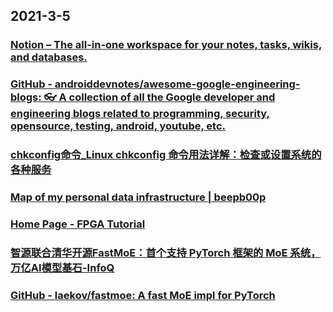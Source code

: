 
## 2021-3-5

### [Notion – The all-in-one workspace for your notes, tasks, wikis, and databases.](https://www.notion.so)

### [GitHub - androiddevnotes/awesome-google-engineering-blogs: 👓 A collection of all the Google developer and engineering blogs related to programming, security, opensource, testing, android, youtube, etc.](https://github.com/androiddevnotes/awesome-google-engineering-blogs)

### [chkconfig命令_Linux chkconfig 命令用法详解：检查或设置系统的各种服务](https://man.linuxde.net/chkconfig)

### [Map of my personal data infrastructure | beepb00p](https://beepb00p.xyz/myinfra.html)

### [Home Page - FPGA Tutorial](https://www.fpgatutorial.com/)

### [智源联合清华开源FastMoE：首个支持 PyTorch 框架的 MoE 系统，万亿AI模型基石-InfoQ](https://www.infoq.cn/article/TDQdjUWugUYhMJGaoOUJ)

### [GitHub - laekov/fastmoe: A fast MoE impl for PyTorch](https://github.com/laekov/fastmoe)
